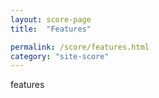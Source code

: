 ```yaml
---
layout: score-page
title:  "Features"

permalink: /score/features.html
category: "site-score"
---
```


features
